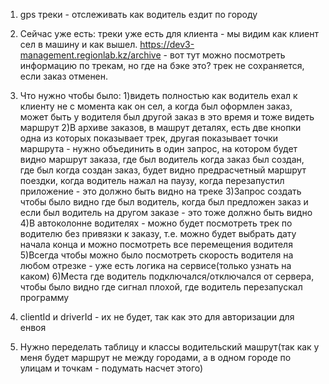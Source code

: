 1. gps треки - отслеживать как водитель ездит по городу

2. Сейчас уже есть: 
треки уже есть для клиента - мы видим как клиент сел в машину и как вышел.
https://dev3-management.regionlab.kz/archive - вот тут можно посмотреть информацию по трекам, но где на бэке это?
трек не сохраняется, если заказ отменен.

3. Что нужно чтобы было:
1)видеть полностью как водитель ехал к клиенту не с момента как он сел, а когда был оформлен заказ, может быть у водителя был другой заказ в это время и тоже видеть маршрут
2)В архиве заказов, в машрут деталях, есть две кнопки одна из которых показывает трек, другая показывает точки маршрута - нужно объединить в один запрос, на котором будет видно маршрут заказа, где был водитель когда заказ был создан, где был когда создан заказ, будет видно предрасчетный маршрут поездки, когда водитель нажал на паузу, когда перезапустил приложение - это должно быть видно на треке
3)Запрос создать чтобы было видно где был водитель, когда был предложен заказ и если был водитель на другом заказе - это тоже должно быть видно
4)В автоколонне водителях - можно будет посмотреть трек по водителю без привязки к заказу, т.е. можно будет выбрать дату начала конца и можно посмотреть все перемещения водителя
5)Всегда чтобы можно было посмотреть скорость водителя на любом отрезке - уже есть логика на сервисе(только узнать на каком)
6)Места где водитель подключался/отключался от сервера, чтобы было видно где сигнал плохой, где водитель перезапускал программу
4. clientId и driverId - их не будет, так как это для авторизации для енвоя
5. Нужно переделать таблицу и классы водительский машрут(так как у меня будет маршрут не между городами, а в одном городе по улицам и точкам - подумать насчет этого)